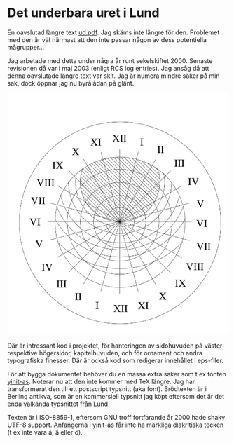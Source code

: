 # Det underbara uret i Lund

En oavslutad längre text [ud.pdf](ud.pdf).  Jag skäms inte längre för
den.  Problemet med den är väl närmast att den inte passar någon av
dess potentiella mågrupper...

Jag arbetade med detta under några år runt sekelskiftet 2000. Senaste
revisionen då var i maj 2003 (enligt RCS log entries). Jag ansåg då
att denna oavslutade längre text var skit. Jag är numera mindre säker
på min sak, dock öppnar jag nu byrålådan på glänt.

![astrolabium](astrolabium2.svg)

Där är intressant kod i projektet, för hanteringen av sidohuvuden på
väster- respektive högersidor, kapitelhuvuden, och för ornament och
andra typografiska finesser. Där är också kod som redigerar innehållet
i eps-filer.

För att bygga dokumentet behöver du en massa extra saker som t ex
fonten [yinit-as](https://ctan.org/pkg/yinit-as?lang=en). Noterar nu
att den inte kommer med TeX längre. Jag har transformerat den till ett
postscript typsnitt (aka font). Brödtexten är i Berling antikva, som
är en kommersiell typsnitt jag köpt eftersom det är det enda välkända
typsnittet från Lund.

Texten är i ISO-8859-1, eftersom GNU troff fortfarande år 2000 hade
shaky UTF-8 support. Anfangerna i yinit-as får inte ha märkliga
diakritiska tecken (t ex inte vara å, ä eller ö).
